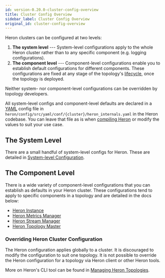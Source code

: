 ```yaml
---
id: version-0.20.0-cluster-config-overview
title: Cluster Config Overview
sidebar_label: Cluster Config Overview
original_id: cluster-config-overview
---
```

<!--
    Licensed to the Apache Software Foundation (ASF) under one
    or more contributor license agreements.  See the NOTICE file
    distributed with this work for additional information
    regarding copyright ownership.  The ASF licenses this file
    to you under the Apache License, Version 2.0 (the
    "License"); you may not use this file except in compliance
    with the License.  You may obtain a copy of the License at
      http://www.apache.org/licenses/LICENSE-2.0
    Unless required by applicable law or agreed to in writing,
    software distributed under the License is distributed on an
    "AS IS" BASIS, WITHOUT WARRANTIES OR CONDITIONS OF ANY
    KIND, either express or implied.  See the License for the
    specific language governing permissions and limitations
    under the License.
-->
Heron clusters can be configured at two levels:

1. **The system level** --- System-level configurations apply to the whole
Heron cluster rather than to any specific component (e.g. logging configurations).
2. **The component level** --- Component-level configurations enable you to establish 
default configurations for different components. 
These configurations are fixed at any stage of the topology's
[lifecycle](heron-topology-concepts#topology-lifecycle), once the topology
is deployed.

Neither system- nor component-level configurations can be overridden by topology developers.

All system-level configs and component-level defaults are declared in a
[YAML](http://www.yaml.org/) config file in `heron/config/src/yaml/conf/{cluster}/heron_internals.yaml`
in the Heron codebase. You can leave that file as is when [compiling
Heron](compiling-overview) or modify the values to suit your use
case.

## The System Level

There are a small handful of system-level configs for Heron. These are detailed
in [System-level Configuration](cluster-config-system-level).

## The Component Level

There is a wide variety of component-level configurations that you can establish
as defaults in your Heron cluster. These configurations tend to apply to
specific components in a topology and are detailed in the docs below:

* [Heron Instance](cluster-config-instance)
* [Heron Metrics Manager](cluster-config-metrics)
* [Heron Stream Manager](cluster-config-stream)
* [Heron Topology Master](cluster-config-tmaster)

### Overriding Heron Cluster Configuration

The Heron configuration applies globally to a cluster. 
It is discouraged to modify the configuration to suit one topology.
It is not possible to override the Heron configuration
for a topology via Heron client or other Heron tools.

More on Heron's CLI tool can be found in [Managing Heron
Topologies](user-manuals-heron-cli).
